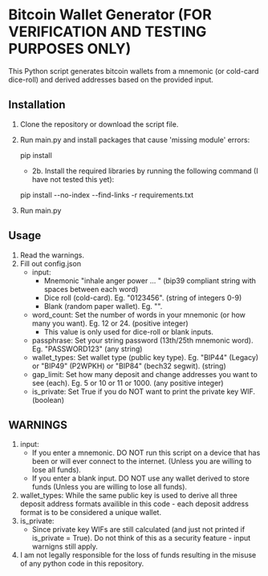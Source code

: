 # Bitcoin Wallet Generator (FOR VERIFICATION AND TESTING PURPOSES ONLY)

This Python script generates bitcoin wallets from a mnemonic (or cold-card dice-roll) and derived addresses based on the provided input.

## Installation

1. Clone the repository or download the script file.
2. Run main.py and install packages that cause 'missing module' errors:

 	pip install <missing-package>
  
    * 2b. Install the required libraries by running the following command (I have not tested this yet):

	pip install --no-index --find-links -r requirements.txt
 
3. Run main.py
   
## Usage

1. Read the warnings.
2. Fill out config.json
    * input: 
        * Mnemonic "inhale anger power ... " (bip39 compliant string with spaces between each word)
        * Dice roll (cold-card). Eg. "0123456". (string of integers 0-9)
        * Blank (random paper wallet). Eg. "".
    * word_count: Set the number of words in your mnemonic (or how many you want). Eg. 12 or 24. (positive integer)
        * This value is only used for dice-roll or blank inputs. 
    * passphrase: Set your string password (13th/25th mnemonic word). Eg. "PASSWORD123" (any string)
    * wallet_types: Set wallet type (public key type). Eg. "BIP44" (Legacy) or "BIP49" (P2WPKH) or "BIP84" (bech32 segwit). (string)
    * gap_limit: Set how many deposit and change addresses you want to see (each). Eg. 5 or 10 or 11 or 1000. (any positive integer)
    * is_private: Set True if you do NOT want to print the private key WIF. (boolean)
    
## WARNINGS
1. input:
    * If you enter a mnemonic. DO NOT run this script on a device that has been or will ever connect to the internet. (Unless you are willing to lose all funds). 
    * If you enter a blank input. DO NOT use any wallet derived to store funds (Unless you are willing to lose all funds).
2. wallet_types: While the same public key is used to derive all three deposit address formats availible in this code - each deposit address format is to be considered a unique wallet.  
3. is_private:
    * Since private key WIFs are still calculated (and just not printed if is_private = True). Do not think of this as a security feature - input warnigns still apply.
4. I am not legally responsible for the loss of funds resulting in the misuse of any python code in this repository. 
